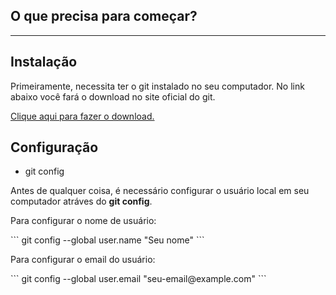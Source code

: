 ## O que precisa para começar?
<hr>

## Instalação
<p>Primeiramente, necessita ter o git instalado no seu computador. No link abaixo você fará o download no site oficial do git.</p>

<p><a href="https://git-scm.com/downloads" target="blank" title="Dowload do Git">Clique aqui para fazer o download.</a></p>

## Configuração

<ul>
    <li>git config</li>
</ul>

<p>Antes de qualquer coisa, é necessário configurar o usuário local em seu computador atráves do <b>git config</b>.</p>

<p>Para configurar o nome de usuário:</p>
```
git config --global user.name "Seu nome"
```

<p>Para configurar o email do usuário:</p>
```
git config --global user.email "seu-email@example.com"
```


